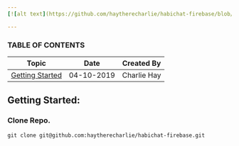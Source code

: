 ```yaml
---
[![alt text](https://github.com/haytherecharlie/habichat-firebase/blob/master/design/images/github-banner.jpg "Logo Title Text 1")](https://habi.chat)

---
```


### TABLE OF CONTENTS

| Topic                       | Date       | Created By  |
| --------------------------- | ---------- | ----------- |
| [Getting Started](#Topic01) | 04-10-2019 | Charlie Hay |

<a name="Topic01"></a>

## Getting Started:

### Clone Repo.

```
git clone git@github.com:haytherecharlie/habichat-firebase.git
```
